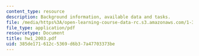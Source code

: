 ```yaml
---
content_type: resource
description: Background information, available data and tasks.
file: /media/https%3A/open-learning-course-data-rc.s3.amazonaws.com/1-364-advanced-geotechnical-engineering-fall-2003/385de171612c5369d6b37a47703373be_hw1_2003.pdf
file_type: application/pdf
resourcetype: Document
title: hw1_2003.pdf
uid: 385de171-612c-5369-d6b3-7a47703373be
---
```

